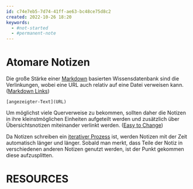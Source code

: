 ```yaml
---
id: c74e7eb5-7d74-41ff-ae63-bc48ce75d8c2
created: 2022-10-26 18:20
keywords: 
  - #not-started
  - #permanent-note
---
```



Atomare Notizen
======================================================================

Die große Stärke einer [Markdown](/coding/languages/markdown/README.md) basierten Wissensdatenbank sind die Verlinkungen, wobei eine URL auch relativ auf eine Datei verweisen kann. ([Markdown Links](/coding/languages/markdown/links.md))  

    [angezeigter-Text](URL)

Um möglichst viele Querverweise zu bekommen, sollten daher die Notizen in ihre kleinstmöglichen Einheiten aufgeteilt werden und zusätzlich über Übersichtsnotizen miteinander verlinkt werden. 
([Easy to Change](/coding/concepts/easy-to-change.md))  

Da Notizen schreiben ein [iterativer Prozess](iterative-process.md) ist, werden Notizen mit der Zeit automatisch länger und länger. 
Sobald man merkt, dass Teile der Notiz in verschiedenen anderen Notizen genutzt werden, ist der Punkt gekommen diese aufzusplitten. 



RESOURCES
======================================================================
